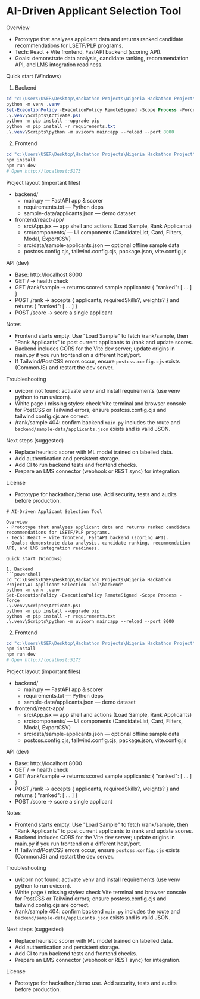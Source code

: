 # AI-Driven Applicant Selection Tool

Overview

- Prototype that analyzes applicant data and returns ranked candidate recommendations for LSETF/PLP programs.
- Tech: React + Vite frontend, FastAPI backend (scoring API).
- Goals: demonstrate data analysis, candidate ranking, recommendation API, and LMS integration readiness.

Quick start (Windows)

1. Backend

```powershell
cd "c:\Users\USER\Desktop\Hackathon Projects\Nigeria Hackathon Project\AI Applicant Selection Tool\backend"
python -m venv .venv
Set-ExecutionPolicy -ExecutionPolicy RemoteSigned -Scope Process -Force
.\.venv\Scripts\Activate.ps1
python -m pip install --upgrade pip
python -m pip install -r requirements.txt
.\.venv\Scripts\python -m uvicorn main:app --reload --port 8000
```

2. Frontend

```powershell
cd "c:\Users\USER\Desktop\Hackathon Projects\Nigeria Hackathon Project\AI Applicant Selection Tool\frontend\react-app"
npm install
npm run dev
# Open http://localhost:5173
```

Project layout (important files)

- backend/
  - main.py — FastAPI app & scorer
  - requirements.txt — Python deps
  - sample-data/applicants.json — demo dataset
- frontend/react-app/
  - src/App.jsx — app shell and actions (Load Sample, Rank Applicants)
  - src/components/ — UI components (CandidateList, Card, Filters, Modal, ExportCSV)
  - src/data/sample-applicants.json — optional offline sample data
  - postcss.config.cjs, tailwind.config.cjs, package.json, vite.config.js

API (dev)

- Base: http://localhost:8000
- GET / -> health check
- GET /rank/sample -> returns scored sample applicants: { "ranked": [ ... ] }
- POST /rank -> accepts { applicants, requiredSkills?, weights? } and returns { "ranked": [ ... ] }
- POST /score -> score a single applicant

Notes

- Frontend starts empty. Use "Load Sample" to fetch /rank/sample, then "Rank Applicants" to post current applicants to /rank and update scores.
- Backend includes CORS for the Vite dev server; update origins in main.py if you run frontend on a different host/port.
- If Tailwind/PostCSS errors occur, ensure `postcss.config.cjs` exists (CommonJS) and restart the dev server.

Troubleshooting

- uvicorn not found: activate venv and install requirements (use venv python to run uvicorn).
- White page / missing styles: check Vite terminal and browser console for PostCSS or Tailwind errors; ensure postcss.config.cjs and tailwind.config.cjs are correct.
- /rank/sample 404: confirm backend `main.py` includes the route and `backend/sample-data/applicants.json` exists and is valid JSON.

Next steps (suggested)

- Replace heuristic scorer with ML model trained on labelled data.
- Add authentication and persistent storage.
- Add CI to run backend tests and frontend checks.
- Prepare an LMS connector (webhook or REST sync) for integration.

License

- Prototype for hackathon/demo use. Add security, tests and audits before production.

````// filepath: c:\Users\USER\Desktop\Hackathon Projects\Nigeria Hackathon Project\AI Applicant Selection Tool\frontend\react-app\README.md
# AI-Driven Applicant Selection Tool

Overview
- Prototype that analyzes applicant data and returns ranked candidate recommendations for LSETF/PLP programs.
- Tech: React + Vite frontend, FastAPI backend (scoring API).
- Goals: demonstrate data analysis, candidate ranking, recommendation API, and LMS integration readiness.

Quick start (Windows)

1. Backend
```powershell
cd "c:\Users\USER\Desktop\Hackathon Projects\Nigeria Hackathon Project\AI Applicant Selection Tool\backend"
python -m venv .venv
Set-ExecutionPolicy -ExecutionPolicy RemoteSigned -Scope Process -Force
.\.venv\Scripts\Activate.ps1
python -m pip install --upgrade pip
python -m pip install -r requirements.txt
.\.venv\Scripts\python -m uvicorn main:app --reload --port 8000
````

2. Frontend

```powershell
cd "c:\Users\USER\Desktop\Hackathon Projects\Nigeria Hackathon Project\AI Applicant Selection Tool\frontend\react-app"
npm install
npm run dev
# Open http://localhost:5173
```

Project layout (important files)

- backend/
  - main.py — FastAPI app & scorer
  - requirements.txt — Python deps
  - sample-data/applicants.json — demo dataset
- frontend/react-app/
  - src/App.jsx — app shell and actions (Load Sample, Rank Applicants)
  - src/components/ — UI components (CandidateList, Card, Filters, Modal, ExportCSV)
  - src/data/sample-applicants.json — optional offline sample data
  - postcss.config.cjs, tailwind.config.cjs, package.json, vite.config.js

API (dev)

- Base: http://localhost:8000
- GET / -> health check
- GET /rank/sample -> returns scored sample applicants: { "ranked": [ ... ] }
- POST /rank -> accepts { applicants, requiredSkills?, weights? } and returns { "ranked": [ ... ] }
- POST /score -> score a single applicant

Notes

- Frontend starts empty. Use "Load Sample" to fetch /rank/sample, then "Rank Applicants" to post current applicants to /rank and update scores.
- Backend includes CORS for the Vite dev server; update origins in main.py if you run frontend on a different host/port.
- If Tailwind/PostCSS errors occur, ensure `postcss.config.cjs` exists (CommonJS) and restart the dev server.

Troubleshooting

- uvicorn not found: activate venv and install requirements (use venv python to run uvicorn).
- White page / missing styles: check Vite terminal and browser console for PostCSS or Tailwind errors; ensure postcss.config.cjs and tailwind.config.cjs are correct.
- /rank/sample 404: confirm backend `main.py` includes the route and `backend/sample-data/applicants.json` exists and is valid JSON.

Next steps (suggested)

- Replace heuristic scorer with ML model trained on labelled data.
- Add authentication and persistent storage.
- Add CI to run backend tests and frontend checks.
- Prepare an LMS connector (webhook or REST sync) for integration.

License

- Prototype for hackathon/demo use. Add security, tests and audits before production.
